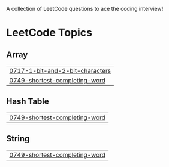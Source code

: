 A collection of LeetCode questions to ace the coding interview! 
<!---LeetCode Topics Start-->
# LeetCode Topics
## Array
|  |
| ------- |
| [0717-1-bit-and-2-bit-characters](https://github.com/SHAMNAD-S404/Leetcode_Storming/tree/master/0717-1-bit-and-2-bit-characters) |
| [0749-shortest-completing-word](https://github.com/SHAMNAD-S404/Leetcode_Storming/tree/master/0749-shortest-completing-word) |
## Hash Table
|  |
| ------- |
| [0749-shortest-completing-word](https://github.com/SHAMNAD-S404/Leetcode_Storming/tree/master/0749-shortest-completing-word) |
## String
|  |
| ------- |
| [0749-shortest-completing-word](https://github.com/SHAMNAD-S404/Leetcode_Storming/tree/master/0749-shortest-completing-word) |
<!---LeetCode Topics End-->
